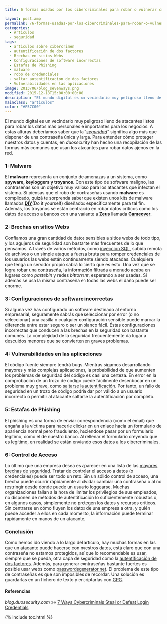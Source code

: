 ```yaml
---
title: 6 formas usadas por los cibercriminales para robar o vulnerar credenciales de login

layout: post.amp
permalink: /6-formas-usadas-por-los-cibercriminales-para-robar-o-vulnerar-credenciales-de-login/
categories:
  - Articulos
  - seguridad
tags:
  - articulos sobre cibercrimen
  - autentificación de dos factores
  - Brechas en sitios Webs
  - Configuraciones de software incorrectas
  - Estafas de Phishing
  - malware
  - robo de credenciales
  - saltar autentificacion de dos factores
  - Vulnerabilidades en las aplicaciones
image: 2013/06/blog_sevenways.png
modified: 2015-12-18T15:00:00+00:00
description: "El mundo digital es un vecindario muy peligroso lleno de atacantes listos para robar los datos más personales e importantes para los negocios. A estas alturas deberíamos saber que la ”seguridad” significa algo más que disponer de una contraseña única y larga. Para entender cómo proteger nuestros datos y cuentas, en duosecurity han hecho una recopilación de las formas más comunes que usan los atacantes para robar datos ajenos en la red."
mainclass: "articulos"
color: "#F57C00"
---
```

<amp-img on="tap:lightbox1" role="button" tabindex="0" layout="responsive" src="/assets/img/2013/06/blog_sevenways.png" alt="7 formas usadas por cibercriminales para robar o vulnerar credenciales de login" width="700px" height="350px" />

El mundo digital es un vecindario muy peligroso lleno de atacantes listos para robar los datos más personales e importantes para los negocios. A estas alturas deberíamos saber que la ”*[seguridad][1]*” significa algo más que disponer de una contraseña única y larga. Para entender cómo proteger nuestros datos y cuentas, en *duosecurity* han hecho una recopilación de las formas más comunes que usan los atacantes para robar datos ajenos en la red.

<!--ad-->

### 1: Malware

El **malware** representa un conjunto de amenazas a un sistema, como **spyware, keyloggers y troyanos**. Con este tipo de software maligno, las contraseñas son un objetivo muy valioso para los atacantes que infectan el sistema. Si piensas que el robo de contraseñas usando **malware** es complicado, quizá te sorprenda saber que existen unos kits de malware llamados **<a href="http://blog.webroot.com/2013/01/30/a-peek-inside-a-diy-password-stealing-malware/" target="_blank">DIY</a>**(Do it yourself) diseñados específicamente para tal fin. Además, los troyanos se están centrando en robar datos críticos como los datos de acceso a bancos con una variante a **<a href="http://en.wikipedia.org/wiki/Zeus_(Trojan_horse)" target="_blank">Zeus</a>** llamada **<a href="http://gcn.com/articles/2012/01/10/zeus-trojan-returns-steals-bank-account-info-fbi-warns.aspx" target="_blank">Gameover</a>**.

### 2: Brechas en sitios Webs

Confiamos una gran cantidad de datos sensibles a sitios webs de todo tipo, y los agujeros de seguridad son bastante más frecuentes de lo que pensamos. A través de varios métodos, como [inyección SQL][2], subida remota de archivos o un simple ataque a fuerza bruta para romper credenciales de los usuarios las webs están contínuamente siendo atacadas. Cualquiera que tenga un servidor propio sabrá lo cierto que es esto. Una vez que se logra robar una [contraseña][3], la información filtrada a menudo acaba en lugares como *pastebin* y redes *bittorrent*, esperando a ser usadas. Si además se usa la misma contraseña en todas las webs el daño puede ser enorme.

### 3: Configuraciones de software incorrectas

Si alguna vez has configurado un software destinado al entorno empresarial, seguramente sabrás que seleccionar por error (o no seleccionar) una casilla o cualquier configuración sensible puede marcar la diferencia entre estar seguro o ser un blanco fácil. Éstas configuraciones incorrectas que conducen a las brechas en la seguridad son bastante comunes. La complejidad de la seguridad frecuentemente da lugar a descuidos menores que se convierten en graves problemas.

### 4: Vulnerabilidades en las aplicaciones

El código fuente siempre tendrá bugs. Mientras sigamos desarrollando mayores y más complejas aplicaciones, la probabilidad de que aumenten los problemas de seguridad del código es casi una certeza. En error en la comprobación de un trozo de código puede fácilmente desenbocar en un problema muy grave, como <a href="http://www.enterprisenetworkingplanet.com/netsecur/article.php/3916331/Watch-for-Authentication-Bypass-Vulnerabilities.htm" target="_blank">saltarse la autentificación</a>. Por tanto, un fallo de seguridad en un trozo de código podría dar por válido a un usuario incorrecto o permitir al atacante saltarse la autentificación por completo.

### 5: Estafas de Phishing

El phishing es una forma de enviar correspondencia (como el email) que engaña a la víctima para hacerle clickar en un enlace hacia un formulario de apariencia normal pero fraudulento, haciendose pasar por un formulario legítimo, como el de nuestro banco. Al rellenar el formulario creyendo que es legítimo, en realidad se están enviando esos datos a los cibercriminales.

### 6: Control de Acceso

Lo último que una empresa desea es aparecer en una lista de las <a href="http://www.darkreading.com/database/5-big-database-breaches-of-spring-2013/240155864" target="_blank">mayores brechas de seguridad</a>. Tratar de controlar el acceso a datos (o credenciales) puede ser todo un reto. Sin un sólido control de acceso, una brecha puede ocurrir rápidamente al olvidar cambiar una contraseña o al no restringir desde donde puede un usuario loggearse. Muchas organizaciones fallan a la hora de limitar los privilegios de sus empleados, no disponen de métodos de autentificación lo suficientemente robustos o, en algunos casos, simplemente no protegen los datos y recursos críticos. Sin centrarse en cómo fluyen los datos de una empresa a otra, y quién puede acceder a ellos en cada momento, la información puede terminar rápidamente en manos de un atacante.

### Conclusión

Como hemos ido viendo a lo largo del artículo, hay muchas formas en las que un atacante puede hacerse con nuestros datos, está claro que con una contraseña no estamos protegidos, así que lo recomendable es usar, siempre que se pueda, otra capa de seguridad como la [autentificación de dos factores][4]. Además, para generar contraseñas bastante fuertes es posible usar webs como <a href="http://passwordsgenerator.net/" target="_blank">passwordsgenerator.net</a>. El problema de este tipo de contraseñas es que son imposibles de recordar. Una solución es guardarlas en un fichero de texto y encriptarlas con <a href="/editar-y-crear-archivos-cifrados-con-gpg-en-vim/" title="Editar y crear archivos cifrados con GPG en Vim" target="_blank">GPG</a>.

#### Referencias

*blog.duosecurity.com* »» <a href="https://blog.duosecurity.com/2013/06/7-ways-cybercriminals-steal-or-defeat-login-credentials-2/" target="_blank">7 Ways Cybercriminals Steal or Defeat Login Credentials</a>



 [1]: https://elbauldelprogramador.com/seguridad/
 [2]: https://elbauldelprogramador.com/introduccion-sql-sql-introduction/
 [3]: https://elbauldelprogramador.com/como-se-almacenan-tus-contrasenas-en-internet-y-cuando-la-longitud-de-la-misma-no-importa/ "Cómo se almacenan tus contraseñas en internet (y cuando la longitud de la misma no importa)"
 [4]: https://elbauldelprogramador.com/todos-los-lugares-donde-deberias-habilitar-autenticacion-de-dos-factores-ahora-mismo/ "Todos los lugares donde deberías habilitar la Autenticación de Dos Factores ahora mismo"

{% include toc.html %}
